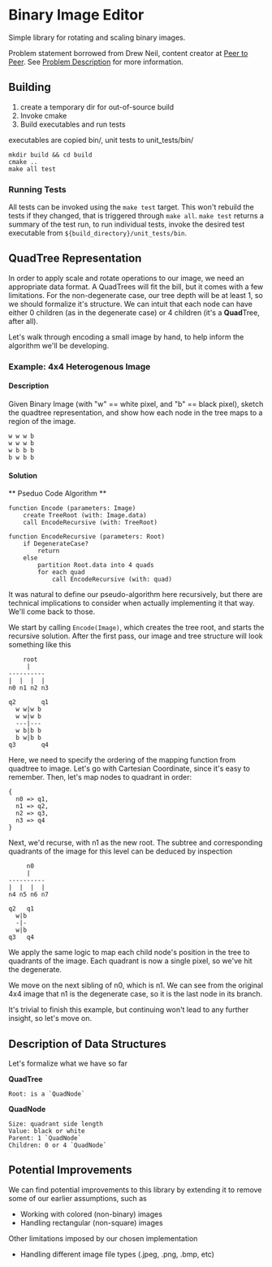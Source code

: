 # Binary Image Editor
Simple library for rotating and scaling binary images.

Problem statement borrowed from Drew Neil, content creator at
[Peer to Peer](http://peertopeer.io/videos/7-paul-battley/). See [Problem Description](problem_statement.pdf) for more
information.

## Building
1. create a temporary dir for out-of-source build
2. Invoke cmake
3. Build executables and run tests

executables are copied bin/, unit tests to unit_tests/bin/

```
mkdir build && cd build
cmake ..
make all test
```

### Running Tests
All tests can be invoked using the `make test` target. This won't rebuild the tests if they changed, that is triggered
through `make all`. `make test` returns a summary of the test run, to run individual tests, invoke the desired test
executable from `${build_directory}/unit_tests/bin`.

## QuadTree Representation
In order to apply scale and rotate operations to our image, we need an appropriate data format. A QuadTrees will fit the
bill, but it comes with a few limitations.
For the non-degenerate case, our tree depth will be at least 1, so we should formalize it's structure. We can intuit
that each node can have either 0 children (as in the degenerate case) or 4 children (it's a **Quad**Tree, after all).

Let's walk through encoding a small image by hand, to help inform the algorithm we'll be developing.

### Example: 4x4 Heterogenous Image
#### Description
Given Binary Image (with "w" == white pixel, and  "b" == black pixel), sketch the quadtree representation, and show how
each node in the tree maps to a region of the image.

```
w w w b
w w w b
w b b b
b w b b
```

#### Solution
** Pseduo Code Algorithm **
```
function Encode (parameters: Image)
    create TreeRoot (with: Image.data)
    call EncodeRecursive (with: TreeRoot)

function EncodeRecursive (parameters: Root)
    if DegenerateCase?
        return
    else
        partition Root.data into 4 quads
        for each quad
            call EncodeRecursive (with: quad)
```

It was natural to define our pseudo-algorithm here recursively, but there are technical implications to consider when
actually implementing it that way. We'll come back to those.

We start by calling `Encode(Image)`, which creates the tree root, and starts the recursive solution. After the first
pass, our image and tree structure will look something like this

```
    root
     |
----------
|  |  |  |
n0 n1 n2 n3

q2       q1
  w w|w b
  w w|w b
  ---|---
  w b|b b
  b w|b b
q3       q4
```

Here, we need to specify the ordering of the mapping function from quadtree to image. Let's go with Cartesian
Coordinate, since it's easy to remember. Then, let's map nodes to quadrant in order:

```
{
  n0 => q1,
  n1 => q2,
  n2 => q3,
  n3 => q4
}
```

Next, we'd recurse, with n1 as the new root. The subtree and corresponding quadrants of the image for this level can be
deduced by inspection

```
     n0
     |
----------
|  |  |  |
n4 n5 n6 n7

q2   q1
  w|b
  -|-
  w|b
q3   q4
```

We apply the same logic to map each child node's position in the tree to quadrants of the image. Each quadrant is now
a single pixel, so we've hit the degenerate.

We move on the next sibling of n0, which is n1. We can see from the original 4x4 image that n1 is the
degenerate case, so it is the last node in its branch.

It's trivial to finish this example, but continuing won't lead to any further insight, so let's move on.

## Description of Data Structures
Let's formalize what we have so far

**QuadTree**
```
Root: is a `QuadNode`
```

**QuadNode**
```
Size: quadrant side length
Value: black or white
Parent: 1 `QuadNode`
Children: 0 or 4 `QuadNode`
```

## Potential Improvements
We can find potential improvements to this library by extending it to remove
some of our earlier assumptions, such as

* Working with colored (non-binary) images
* Handling rectangular (non-square) images

Other limitations imposed by our chosen implementation

* Handling different image file types (.jpeg, .png, .bmp, etc)
